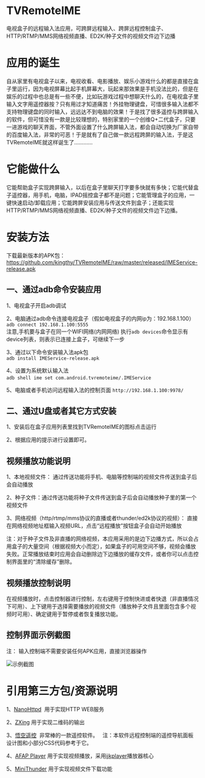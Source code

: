 # TVRemoteIME 
电视盒子的远程输入法应用，可跨屏远程输入、跨屏远程控制盒子、HTTP/RTMP/MMS网络视频直播、ED2K/种子文件的视频文件边下边播

# 应用的诞生
自从家里有电视盒子以来，电视收看、电影播放、娱乐小游戏什么的都是直接在盒子里运行，因为电视屏幕比起手机屏幕大，玩起来那效果是手机没法比的，但是在娱乐的过程中也总是有一些不便，比如玩游戏过程中想聊天什么的，在电视盒子里输入文字用遥控器按？只有用过才知道痛苦！外挂物理键盘，可惜很多输入法都不支持物理键盘的同时输入，远远达不到电脑的效果！于是找了很多遥控与跨屏输入的软件，但可惜没有一款是比较理想的，特别家里的一个创维Q+二代盒子，只要一进游戏的聊天界面，不管外面设置了什么跨屏输入法，都会自动切换为厂家自带的百度输入法，非常的可恶！于是就有了自己做一款远程跨屏的输入法，于是这TVRemoteIME就这样诞生了…………  

# 它能做什么  
它能帮助盒子实现跨屏输入，以后在盒子里聊天打字要多快就有多快；它能代替盒子遥控器，用手机，电脑，IPAD摇控盒子都不是问题；它能管理盒子的应用，一键快速启动/卸载应用；它能跨屏安装应用与传送文件到盒子；还能实现HTTP/RTMP/MMS网络视频直播、ED2K/种子文件的视频文件边下边播。

# 安装方法
下载最新版本的APK包：https://github.com/kingthy/TVRemoteIME/raw/master/released/IMEService-release.apk  

## 一、通过adb命令安装应用  
1、电视盒子开启adb调试 

2、电脑通过adb命令连接电视盒子（假如电视盒子的内网ip为：192.168.1.100）  
`adb connect 192.168.1.100:5555`  
注意,手机要与盒子在同一个WIFI网络(内网网络)  执行`adb devices`命令显示有device列表，则表示已连接上盒子，可继续下一步

3、通过以下命令安装输入法apk包  
`adb install IMEService-release.apk`  

4、设置为系统默认输入法  
`adb shell ime set com.android.tvremoteime/.IMEService`  

5、电脑或者手机访问远程输入法的控制页面
`http://192.168.1.100:9978/`  

## 二、通过U盘或者其它方式安装  
1、安装后在盒子应用列表里找到TVRemoteIME的图标点击运行  

2、根据应用的提示进行设置即可。  

## 视频播放功能说明  
1、本地视频文件： 通过传送功能将手机、电脑等控制端的视频文件传送到盒子后会自动播放  

2、种子文件：通过传送功能将种子文件传送到盒子后会自动播放种子里的第一个视频文件  

3、网络视频（http/rtmp/mms协议的直播或者thunder/ed2k协议的视频）： 直接在网络视频地址框输入视频URL，点击“远程播放”按钮盒子会自动开始播放  

注：对于种子文件及非直播的网络视频，本应用采用的是边下边播方式，所以会占用盒子的大量空间（根据视频大小而定），如果盒子的可用空间不够，视频会播放失败。正常播放结束时应用会自动删除边下边播放的缓存文件，或者你可以点击控制界面里的“清除缓存”删除。  

## 视频播放控制说明  

在视频播放时，点击控制器进行控制，左右键用于控制快进或者快退（非直播情况下可用）、上下键用于选择需要播放的视频文件（播放种子文件且里面包含多个视频时可用）、确定键用于暂停或者恢复播放功能。

## 控制界面示例截图  
注： 输入控制端不需要安装任何APK应用，直接浏览器操作  

![示例截图](https://raw.githubusercontent.com/kingthy/TVRemoteIME/master/released/screenshot.jpg "控制界面示例截图")  

# 引用第三方包/资源说明
1、[NanoHttpd](https://github.com/NanoHttpd/nanohttpd "NanoHttpd")  用于实现HTTP WEB服务  

2、[ZXing](https://github.com/zxing/zxing/ "QRCode") 用于实现二维码的输出
 
3、[悟空遥控](http://www.wukongtv.com/views/input.html "悟空遥控")  非常棒的一款遥控软件。  
注：本软件远程控制端的遥控导航面板设计图和小部分CSS代码参考于它。

4、[AFAP Player](https://github.com/AFAP/Player "AFAP Player") 用于实现视频播放，采用[ijkplayer](https://github.com/Bilibili/ijkplayer "ijkplayer")播放器核心

5、[MiniThunder](https://github.com/oceanzhang01/MiniThunder "MiniThunder") 用于实现视频文件下载功能

